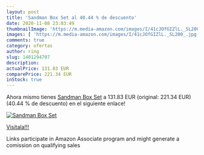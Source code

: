 ```yaml
---
layout: post
title: 'Sandman Box Set al 40.44 % de descuento'
date: 2020-11-08 23:03:49
thumbnailImage: 'https://m.media-amazon.com/images/I/41cJOfGIZlL._SL200_.jpg'
images: [ 'https://m.media-amazon.com/images/I/41cJOfGIZlL._SL200_.jpg' ]
comments: true
category: ofertas
author: ring
slug: 1401294707
description:
actualPrice: 131.83 EUR
comparePrice: 221.34 EUR
inStock: true
---
```


Ahora mismo tienes [Sandman Box Set](https://www.amazon.es/dp/1401294707/?tag=tolees-21) a 131.83 EUR (original: 221.34 EUR) (40.44 %  de descuento) en el siguiente enlace!

[![Sandman Box Set](https://m.media-amazon.com/images/I/41cJOfGIZlL._SL200_.jpg)](https://www.amazon.es/dp/1401294707/?tag=tolees-21)

[Visítala!!!](https://www.amazon.es/dp/1401294707/?tag=tolees-21)

Links participate in Amazon Associate program and might generate a comission on qualifying sales
